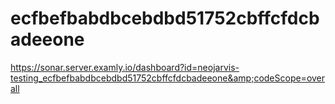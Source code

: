 # ecfbefbabdbcebdbd51752cbffcfdcbadeeone
https://sonar.server.examly.io/dashboard?id=neojarvis-testing_ecfbefbabdbcebdbd51752cbffcfdcbadeeone&amp;codeScope=overall
